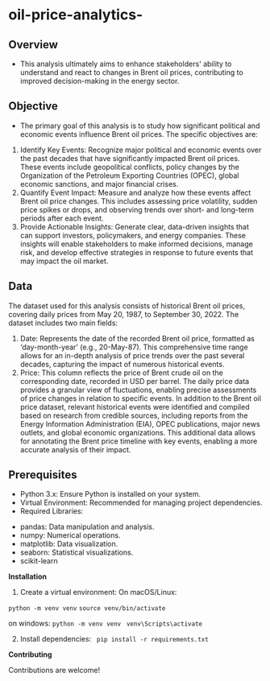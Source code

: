 # oil-price-analytics-

## Overview 
* This analysis ultimately aims to enhance stakeholders' ability to understand and react to changes in Brent oil prices, contributing to improved decision-making in the energy sector.

## Objective
* The primary goal of this analysis is to study how significant political and economic events influence Brent oil prices. The specific objectives are:
1.	Identify Key Events: Recognize major political and economic events over the past decades that have significantly impacted Brent oil prices. These events include geopolitical conflicts, policy changes by the Organization of the Petroleum Exporting Countries (OPEC), global economic sanctions, and major financial crises.
2.	Quantify Event Impact: Measure and analyze how these events affect Brent oil price changes. This includes assessing price volatility, sudden price spikes or drops, and observing trends over short- and long-term periods after each event.
3.	Provide Actionable Insights: Generate clear, data-driven insights that can support investors, policymakers, and energy companies. These insights will enable stakeholders to make informed decisions, manage risk, and develop effective strategies in response to future events that may impact the oil market.

## Data
The dataset used for this analysis consists of historical Brent oil prices, covering daily prices from May 20, 1987, to September 30, 2022. The dataset includes two main fields:
1.	Date: Represents the date of the recorded Brent oil price, formatted as ‘day-month-year’ (e.g., 20-May-87). This comprehensive time range allows for an in-depth analysis of price trends over the past several decades, capturing the impact of numerous historical events.
2.	Price: This column reflects the price of Brent crude oil on the corresponding date, recorded in USD per barrel. The daily price data provides a granular view of fluctuations, enabling precise assessments of price changes in relation to specific events.
In addition to the Brent oil price dataset, relevant historical events were identified and compiled based on research from credible sources, including reports from the Energy Information Administration (EIA), OPEC publications, major news outlets, and global economic organizations. This additional data allows for annotating the Brent price timeline with key events, enabling a more accurate analysis of their impact.

## Prerequisites
* Python 3.x: Ensure Python is installed on your system.
* Virtual Environment: Recommended for managing project dependencies.
* Required Libraries:
- pandas: Data manipulation and analysis. 
- numpy: Numerical operations. 
- matplotlib: Data visualization. 
- seaborn: Statistical visualizations.
- scikit-learn

**Installation**

1. Create a virtual environment:
On macOS/Linux:

```python -m venv venv```
```source venv/bin/activate```

on windows:
```python -m venv venv ```
```venv\Scripts\activate ```

2. Install dependencies:
``` pip install -r requirements.txt```


**Contributing**

Contributions are welcome!

